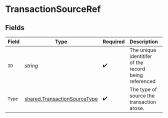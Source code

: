 # TransactionSourceRef


## Fields

| Field                                                                               | Type                                                                                | Required                                                                            | Description                                                                         | Example                                                                             |
| ----------------------------------------------------------------------------------- | ----------------------------------------------------------------------------------- | ----------------------------------------------------------------------------------- | ----------------------------------------------------------------------------------- | ----------------------------------------------------------------------------------- |
| `ID`                                                                                | *string*                                                                            | :heavy_check_mark:                                                                  | The unique identitifer of the record being referenced                               | 13d946f0-c5d5-42bc-b092-97ece17923ab                                                |
| `Type`                                                                              | [shared.TransactionSourceType](../../../pkg/models/shared/transactionsourcetype.md) | :heavy_check_mark:                                                                  | The type of source the transaction arose.                                           |                                                                                     |